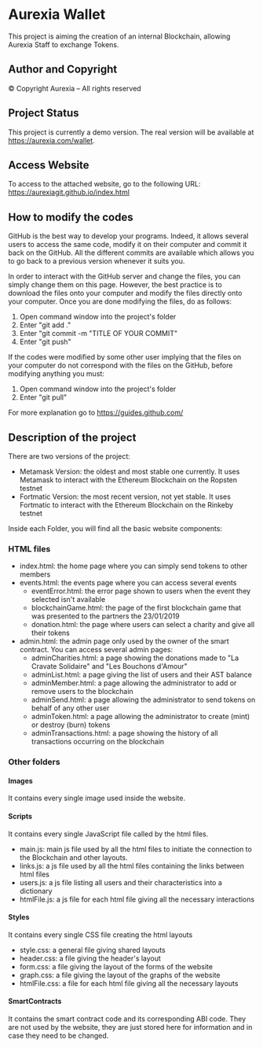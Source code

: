 # Aurexia Wallet

This project is aiming the creation of an internal Blockchain, allowing Aurexia Staff to exchange Tokens.

## Author and Copyright

© Copyright Aurexia – All rights reserved

## Project Status

This project is currently a demo version. The real version will be available at https://aurexia.com/wallet.

## Access Website

To access to the attached website, go to the following URL: https://aurexiagit.github.io/index.html

## How to modify the codes

GitHub is the best way to develop your programs. Indeed, it allows several users to access the same code, 
modify it on their computer and commit it back on the GitHub. All the different commits are available
which allows you to go back to a previous version whenever it suits you.

In order to interact with the GitHub server and change the files, you can simply change them on this page. 
However, the best practice is to download the files onto your computer and modify the files directly onto your computer.
Once you are done modifying the files, do as follows:

1. Open command window into the project's folder
2. Enter "git add ."
3. Enter "git commit -m "TITLE OF YOUR COMMIT"
4. Enter "git push"

If the codes were modified by some other user implying that the files on your computer do not correspond with the files
on the GitHub, before modifying anything you must:

1. Open command window into the project's folder
2. Enter "git pull"

For more explanation go to https://guides.github.com/

## Description of the project

There are two versions of the project:
* Metamask Version: the oldest and most stable one currently. It uses Metamask to interact with the Ethereum Blockchain
on the Ropsten testnet
* Fortmatic Version: the most recent version, not yet stable. It uses Fortmatic to interact with the Ethereum Blockchain
on the Rinkeby testnet

Inside each Folder, you will find all the basic website components:

### HTML files

* index.html: the home page where you can simply send tokens to other members
* events.html: the events page where you can access several events
  * eventError.html: the error page shown to users when the event they selected isn't available
  * blockchainGame.html: the page of the first blockchain game that was presented to the partners the 23/01/2019
  * donation.html: the page where users can select a charity and give all their tokens
* admin.html: the admin page only used by the owner of the smart contract. You can access several admin pages:
  * adminCharities.html: a page showing the donations made to "La Cravate Solidaire" and "Les Bouchons d'Amour"
  * adminList.html: a page giving the list of users and their AST balance
  * adminMember.html: a page allowing the administrator to add or remove users to the blockchain
  * adminSend.html: a page allowing the administrator to send tokens on behalf of any other user
  * adminToken.html: a page allowing the administrator to create (mint) or destroy (burn) tokens
  * adminTransactions.html: a page showing the history of all transactions occurring on the blockchain

### Other folders

#### Images

It contains every single image used inside the website.

#### Scripts

It contains every single JavaScript file called by the html files.
* main.js: main js file used by all the html files to initiate the connection to the Blockchain and other layouts.
* links.js: a js file used by all the html files containing the links between html files
* users.js: a js file listing all users and their characteristics into a dictionary
* htmlFile.js: a js file for each html file giving all the necessary interactions

#### Styles

It contains every single CSS file creating the html layouts
* style.css: a general file giving shared layouts
* header.css: a file giving the header's layout
* form.css: a file giving the layout of the forms of the website
* graph.css: a file giving the layout of the graphs of the website
* htmlFile.css: a file for each html file giving all the necessary layouts

#### SmartContracts

It contains the smart contract code and its corresponding ABI code. They are not used by the website, they are just stored here
for information and in case they need to be changed.

    
  

